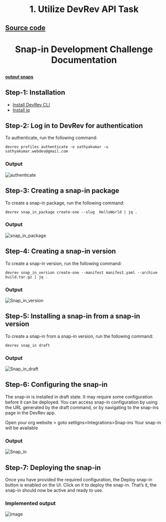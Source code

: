 # <p align="center" width="100%">1. Utilize DevRev API Task</p>
## [Source code](https://github.com/Febiecode/DevRev-Assignment/tree/main/1.%20Utilize%20DevRev%20API)

# <p align="center" width="100%">Snap-in Development Challenge Documentation</p>

#### [output snaps](https://github.com/Febiecode/DevRev-Hello-World-Snap-in/blob/main/snaps.pdf)

## Step-1: Installation
- [Install DevRev CLI](https://developer.devrev.ai/snapin-development/references/cli-install)
- [Install jq](https://jqlang.github.io/jq/)
## Step-2: Log in to DevRev for authentication
To authenticate, run the following command:
```
devrev profiles authenticate -o sathyakumar -u sathyakumar.webdev@gmail.com
```
### Output
![authenticate](https://github.com/Febiecode/DevRev-Hello-World-Snap-in/assets/93641901/46dd19d8-a33e-40a0-aa3d-dc4ca894da91)

## Step-3: Creating a snap-in package
To create a snap-in package, run the following command:
```
devrev snap_in_package create-one --slug  HelloWorld | jq .
```
### Output
![snap_in_package](https://github.com/Febiecode/DevRev-Hello-World-Snap-in/assets/93641901/b0108e5d-8fc4-42b5-8665-27f5e17fe7a9)

## Step-4: Creating a snap-in version
To create a snap-in version, run the following command:
```
devrev snap_in_version create-one --manifest manifest.yaml --archive build.tar.gz | jq .
```
### Output
![Snap_in_version](https://github.com/Febiecode/DevRev-Hello-World-Snap-in/assets/93641901/238df6a1-5e7e-457f-8945-a17732c61888)

## Step-5: Installing a snap-in from a snap-in version
To create a snap-in from a snap-in version, run the following command:
```
devrev snap_in draft
```
### Output
![Snap_in_draft](https://github.com/Febiecode/DevRev-Hello-World-Snap-in/assets/93641901/5ec6335d-c614-4ebe-b87b-0ac3d024dbac)

## Step-6: Configuring the snap-in
The snap-in is installed in draft state. It may require some configuration before it can be deployed.
You can access snap-in configuration by using the URL generated by the draft command, or by navigating to the snap-ins page in the DevRev app.

Open your org website > goto settigns>Integrations>Snap-ins
Your snap-in will be available
### Output
![Snap_in](https://github.com/Febiecode/DevRev-Hello-World-Snap-in/assets/93641901/b1513b24-1a24-448f-9627-ed28c55029b2)

## Step-7: Deploying the snap-in
Once you have provided the required configuration, the Deploy snap-in button is enabled on the UI. Click on it to deploy the snap-in. That’s it, the snap-in should now be active and ready to use.

### Implemented output
![image](https://github.com/Febiecode/DevRev-Hello-World-Snap-in/assets/93641901/59a6254a-6f3f-4e92-9c11-f1f7e2f9001e)
